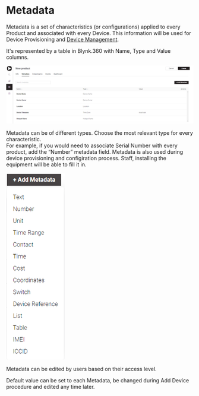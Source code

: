 # Metadata

Metadata is a set of characteristics \(or configurations\) applied to every Product and associated with every Device. This information will be used for Device Provisioning and [Device Management](../../../../mobile-applications/device-management/).  
  
It's represented by a table in Blynk.360 with Name, Type and Value columns.

![](../../../../.gitbook/assets/metadata_table.png)

Metadata can be of different types. Choose the most relevant type for every characteristic.  
For example, if you would need to associate Serial Number with every product, add the “Number” metadata field. Metadata is also used during device provisioning and configiration process. Staff, installing the equipment will be able to fill it in.

![](../../../../.gitbook/assets/metadata-types.png)

Metadata can be edited by users based on their access level.  
  
Default value can be set to each Metadata, be changed during Add Device procedure and edited any time later.

